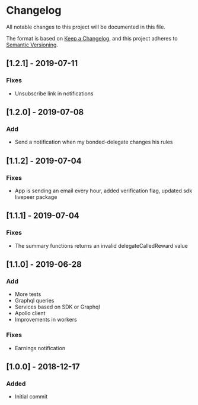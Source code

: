 # Changelog
All notable changes to this project will be documented in this file.

The format is based on [Keep a Changelog](https://keepachangelog.com/en/1.0.0/),
and this project adheres to [Semantic Versioning](https://semver.org/spec/v2.0.0.html).

## [1.2.1] - 2019-07-11
### Fixes
- Unsubscribe link in notifications

## [1.2.0] - 2019-07-08
### Add
- Send a notification when my bonded-delegate changes his rules

## [1.1.2] - 2019-07-04
### Fixes
- App is sending an email every hour, added verification flag, updated sdk livepeer package

## [1.1.1] - 2019-07-04
### Fixes
-  The summary functions returns an invalid delegateCalledReward value

## [1.1.0] - 2019-06-28
### Add
- More tests
- Graphql queries
- Services based on SDK or Graphql
- Apollo client
- Improvements in workers

### Fixes
- Earnings notification

## [1.0.0] - 2018-12-17
### Added
- Initial commit
